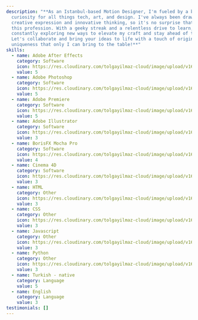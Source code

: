 ```yaml
---
description: "**As an Istanbul-based Motion Designer, I'm fueled by a boundless
  curiosity for all things tech, art, and design. I've always been drawn to
  creative expression and innovative thinking, so it's no surprise that I chose
  this profession. With a geeky streak and a relentless drive to learn, I'm
  constantly exploring new ways to elevate my craft and stay ahead of the curve.
  Let's collaborate and bring your ideas to life with a touch of originality and
  uniqueness that only I can bring to the table!**"
skills:
  - name: Adobe After Effects
    category: Software
    icon: https://res.cloudinary.com/tolgayilmaz-cloud/image/upload/v1649632499/Adobe_After_Effects_CC_icon_pdihss.svg
    value: 5
  - name: Adobe Photoshop
    category: Software
    icon: https://res.cloudinary.com/tolgayilmaz-cloud/image/upload/v1649632713/Adobe_Photoshop_CC_icon_gknkap.svg
    value: 5
  - name: Adobe Premiere
    category: Software
    icon: https://res.cloudinary.com/tolgayilmaz-cloud/image/upload/v1649802260/Adobe_Premiere_Pro_CC_icon_lpf1ay.svg
    value: 5
  - name: Adobe Illustrator
    category: Software
    icon: https://res.cloudinary.com/tolgayilmaz-cloud/image/upload/v1649802296/Adobe_Illustrator_CC_icon_vrzaq7.svg
    value: 3
  - name: BorisFX Mocha Pro
    category: Software
    icon: https://res.cloudinary.com/tolgayilmaz-cloud/image/upload/v1649802344/j8KpDF3D_400x400_foh7kf.png
    value: 4
  - name: Cinema 4D
    category: Software
    icon: https://res.cloudinary.com/tolgayilmaz-cloud/image/upload/v1649802033/cinema-4d-logo_zow64m.png
    value: 3
  - name: HTML
    category: Other
    icon: https://res.cloudinary.com/tolgayilmaz-cloud/image/upload/v1649802067/HTML5_logo_and_wordmark_bl6jqa.svg
    value: 3
  - name: CSS
    category: Other
    icon: https://res.cloudinary.com/tolgayilmaz-cloud/image/upload/v1649802133/800px-CSS3_logo_and_wordmark.svg_yg0udr.png
    value: 3
  - name: Javascript
    category: Other
    icon: https://res.cloudinary.com/tolgayilmaz-cloud/image/upload/v1649802171/Unofficial_JavaScript_logo_2_mxu1jn.svg
    value: 3
  - name: Python
    category: Other
    icon: https://res.cloudinary.com/tolgayilmaz-cloud/image/upload/v1649802206/Python-logo-notext_v1igcf.svg
    value: 3
  - name: Turkish - native
    category: Language
    value: 5
  - name: English
    category: Language
    value: 3
testimonials: []
---
```


